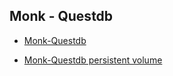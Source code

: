## Monk - Questdb
 

* [Monk-Questdb ](https://github.com/kaganmersin/monk-questdb/tree/main/questdb)

* [Monk-Questdb persistent volume ](https://github.com/kaganmersin/monk-questdb/tree/main/questdb-persistent-volume)
